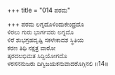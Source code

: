 +++
title = "014 ಪರಮ"

+++
ಪರಮ ಲಗ್ನದೊಳಿಂದುಕೇಂದ್ರದೊ  
ಳಿರಲು ಗುರು ಭಾರ್ಗವರು ಲಗ್ನದೊ  
ಳಿರೆ ಶುಭಗ್ರಹದೃಷ್ಟಿ ಸಕಳೇಕಾದಶ ಸ್ಥಿತಿಯ  
ಕರಣ ತಿಥಿ ನಕ್ಷತ್ರ ವಾರೋ  
ತ್ಕರದಲಭಿಮತ ಸಿದ್ದಿಯೋಗದೊ  
ಳರಸನನುಜರು ದಿಗ್ವಿಜಯಕನುವಾದರೊಗ್ಗಿನಲಿ     ॥14॥